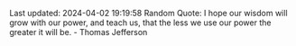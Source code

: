 Last updated: 2024-04-02 19:19:58
Random Quote: I hope our wisdom will grow with our power, and teach us, that the less we use our power the greater it will be. - Thomas Jefferson